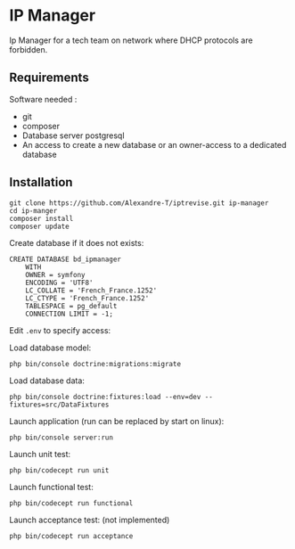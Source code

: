 # IP Manager

Ip Manager for a tech team on network where DHCP protocols are forbidden. 

## Requirements
Software needed :
* git
* composer
* Database server postgresql
* An access to create a new database or an owner-access to a dedicated database 

## Installation
```
git clone https://github.com/Alexandre-T/iptrevise.git ip-manager
cd ip-manger
composer install
composer update
```

Create database if it does not exists:
```
CREATE DATABASE bd_ipmanager
    WITH 
    OWNER = symfony
    ENCODING = 'UTF8'
    LC_COLLATE = 'French_France.1252'
    LC_CTYPE = 'French_France.1252'
    TABLESPACE = pg_default
    CONNECTION LIMIT = -1;
```

Edit `.env` to specify access:

Load database model:
```
php bin/console doctrine:migrations:migrate
```

Load database data:
```
php bin/console doctrine:fixtures:load --env=dev --fixtures=src/DataFixtures
```

Launch application (run can be replaced by start on linux):
```
php bin/console server:run
```

Launch unit test:
```
php bin/codecept run unit
```

Launch functional test:
```
php bin/codecept run functional
```

Launch acceptance test: (not implemented)
```
php bin/codecept run acceptance
```

